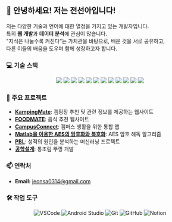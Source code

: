 ## 👋 안녕하세요! 저는 전선아입니다!

저는 다양한 기술과 언어에 대한 열정을 가지고 있는 개발자입니다. <br>
특히 **웹 개발**과 **데이터 분석**에 관심이 많습니다. <br>
"지식은 나눌수록 커진다"는 가치관을 바탕으로, 배운 것을 서로 공유하고, <br>
다른 이들의 배움을 도우며 함께 성장하고자 합니다.

### 💻 기술 스택
<div align="center">
    <img src="https://img.shields.io/badge/C-00599C?style=flat-square&logo=c&logoColor=white" />
    <img src="https://img.shields.io/badge/HTML5-E34F26?style=flat-square&logo=html5&logoColor=white" />
    <img src="https://img.shields.io/badge/CSS3-1572B6?style=flat-square&logo=css3&logoColor=white" />
    <img src="https://img.shields.io/badge/JavaScript-F7DF1E?style=flat-square&logo=javascript&logoColor=black" />
    <img src="https://img.shields.io/badge/Python-3776AB?style=flat-square&logo=python&logoColor=white" />
    <img src="https://img.shields.io/badge/Java-007396?style=flat-square&logo=java&logoColor=white" />
    <img src="https://img.shields.io/badge/Kotlin-0095D5?style=flat-square&logo=kotlin&logoColor=white" />
    <img src="https://img.shields.io/badge/Spring-6DB33F?style=flat-square&logo=spring&logoColor=white" />
    <img src="https://img.shields.io/badge/Figma-F24E1E?style=flat-square&logo=figma&logoColor=white" />
    <img src="https://img.shields.io/badge/MySQL-4479A1?style=flat-square&logo=mysql&logoColor=white" />
    <img src="https://img.shields.io/badge/Flask-000000?style=flat-square&logo=flask&logoColor=white" />
    <img src="https://img.shields.io/badge/TensorFlow-FF6F00?style=flat-square&logo=tensorflow&logoColor=white" />
</div>

### 🚀 주요 프로젝트
- [**KampingMate**](https://github.com/KampingMate/KampingMate): 캠핑장 추천 및 관련 정보를 제공하는 웹사이트
- [**FOODMATE**](https://github.com/jeonseona/FOODMATE): 음식 추천 웹사이트
- [**CampusConnect**](https://github.com/YouDaYeon/CapstoneDesign): 캠퍼스 생활을 위한 통합 앱
- [**Matlab을 이용한 AES의 암호화와 복호화**](https://docs.google.com/presentation/d/19GnuthZ6E0LBmRaDEEjcRDib61sjdDQ_/edit?usp=drive_link&ouid=117274979527861639139&rtpof=true&sd=true): AES 암호 해독 알고리즘
- [**PBL**](https://docs.google.com/presentation/d/12Ss-amrVmO2sQfWTKerLywweibcxtXR7/edit?usp=drive_link&ouid=117274979527861639139&rtpof=true&sd=true): 성적의 원인을 분석하는 머신러닝 프로젝트
- [**공학설계**](https://docs.google.com/presentation/d/1oEGSo_PfxoZ0Pn0Ssx9LikQvuwMuSBqi/edit?usp=drive_link&ouid=117274979527861639139&rtpof=true&sd=true): 통조림 뚜껑 개발

### 📫 연락처
- **Email:** [jeonsa0314@gmail.com](mailto:jeonsa0314@gmail.com)


### 🛠️ 작업 도구
<div align="center">
    <img src="https://img.shields.io/badge/Visual_Studio_Code-0078d7?style=flat-square&logo=visual%20studio%20code&logoColor=white" alt="VSCode" />
    <img src="https://img.shields.io/badge/Android_Studio-3DDC84?style=flat-square&logo=android%20studio&logoColor=white" alt="Android Studio" />
    <img src="https://img.shields.io/badge/Git-F05032?style=flat-square&logo=git&logoColor=white" alt="Git" />
    <img src="https://img.shields.io/badge/GitHub-181717?style=flat-square&logo=github&logoColor=white" alt="GitHub" />
    <img src="https://img.shields.io/badge/Notion-000000?style=flat-square&logo=notion&logoColor=white" alt="Notion" />
</div>
